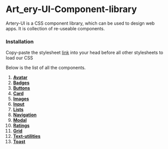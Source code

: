 # Art_ery-UI-Component-library
Artery-UI is a CSS component library, which can be used to design web apps.
It is collection of re-useable components.

### Installation
Copy-paste the stylesheet [link](https://artery-ui.netlify.app/artery-ui-dark.css) into your head before all other stylesheets to load our CSS 

Below is the list of all the components.
1. **[Avatar](https://artery-ui.netlify.app/documentation.html#avatar-sec)**
2. **[Badges](https://artery-ui.netlify.app/documentation.html#badge-sec)**
3. **[Buttons](https://artery-ui.netlify.app/documentation.html#btn-sec)**
4. **[Card](https://artery-ui.netlify.app/documentation.html#card)**
5. **[Images](https://artery-ui.netlify.app/documentation.html#Images)**
6. **[Input](https://artery-ui.netlify.app/documentation.html#Input)**
7. **[Lists](https://artery-ui.netlify.app/documentation.html#Lists)**
8. **[Navigation](https://artery-ui.netlify.app/documentation.html#navigation)**
9. **[Modal](https://artery-ui.netlify.app/documentation.html#modal-sec)**
10. **[Ratings](https://artery-ui.netlify.app/documentation.html#ratings)**
11. **[Grid](https://artery-ui.netlify.app/documentation.html#Grid)**
12. **[Text-utilities](https://artery-ui.netlify.app/documentation.html#Text-utilities)**
13. **[Toast](https://artery-ui.netlify.app/documentation.html#Toast)**
